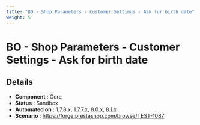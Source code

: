 ```yaml
---
title: "BO - Shop Parameters - Customer Settings - Ask for birth date"
weight: 5
---
```


# BO - Shop Parameters - Customer Settings - Ask for birth date
## Details
* **Component** : Core
* **Status** : Sandbox
* **Automated on** : 1.7.8.x, 1.7.7.x, 8.0.x, 8.1.x
* **Scenario** : https://forge.prestashop.com/browse/TEST-1087

